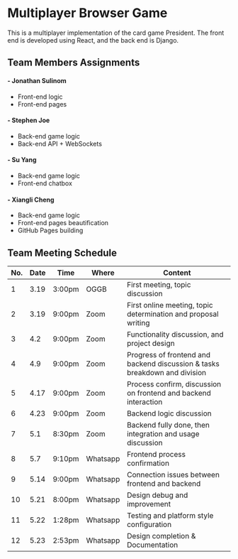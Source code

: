 # Multiplayer Browser Game

This is a multiplayer implementation of the card game President. The front end is developed using React, and the back end is Django.

## Team Members Assignments
#### - Jonathan Sulinom
- Front-end logic
- Front-end pages

#### - Stephen Joe
- Back-end game logic
- Back-end API + WebSockets


#### - Su Yang
- Back-end game logic
- Front-end chatbox

#### - Xiangli Cheng
- Back-end game logic
- Front-end pages beautification
- GitHub Pages building


## Team Meeting Schedule

| No. |   Date   |  Time  |   Where   |    Content     |
| ----------- | ----------- | ----------- | ----------- | ----------- |
| 1  | 3.19|3:00pm|OGGB|First meeting, topic discussion|
| 2  |3.19|9:00pm|Zoom|First online meeting, topic determination and proposal writing|
| 3  |4.2|9:00pm|Zoom|Functionality discussion, and project design|
| 4 |4.9|9:00pm|Zoom|Progress of frontend and backend discussion & tasks breakdown and division|
| 5 |4.17|9:00pm|Zoom|Process confirm, discussion on frontend and backend interaction |
| 6  |4.23|9:00pm|Zoom|Backend logic discussion|
| 7 |5.1|8:30pm|Zoom|Backend fully done, then integration and usage discussion|
| 8   |5.7|9:10pm|Whatsapp|Frontend process confirmation|
| 9   |5.14|9:00pm|Whatsapp|Connection issues between frontend and backend|
| 10  |5.21|8:00pm|Whatsapp|Design debug and improvement|
| 11  |5.22|1:28pm|Whatsapp|Testing and platform style configuration|
| 12  |5.23|2:53pm|Whatsapp|Design completion & Documentation|



